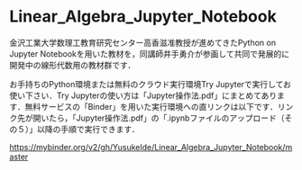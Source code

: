 # Linear_Algebra_Jupyter_Notebook

金沢工業大学数理工教育研究センター高香滋准教授が進めてきたPython on Jupyter Notebookを用いた教材を，同講師井手勇介が参画して共同で発展的に開発中の線形代数用の教材群です．

お手持ちのPython環境または無料のクラウド実行環境Try Jupyterで実行してお使い下さい．Try Jupyterの使い方は「Jupyter操作法.pdf」にまとめてあります．無料サービスの「Binder」を用いた実行環境への直リンクは以下です．リンク先が開いたら，「Jupyter操作法.pdf」の「.ipynbファイルのアップロード（その５）」以降の手順で実行できます．

https://mybinder.org/v2/gh/YusukeIde/Linear_Algebra_Jupyter_Notebook/master
